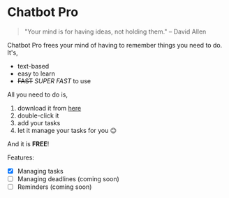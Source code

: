# Chatbot Pro 
> "Your mind is for having ideas, not holding them." – David Allen

Chatbot Pro frees your mind of having to remember things you need to do. It's,
- text-based
- easy to learn
- ~~FAST~~ *SUPER FAST* to use

All you need to do is,
1. download it from [here](https://nus-cs2103-ay2324s2.github.io/website/admin/ip-w4.html)
2. double-click it
3. add your tasks
4. let it manage your tasks for you 😉

And it is **FREE**!

Features:
- [x] Managing tasks
- [ ] Managing deadlines (coming soon)
- [ ] Reminders (coming soon)
